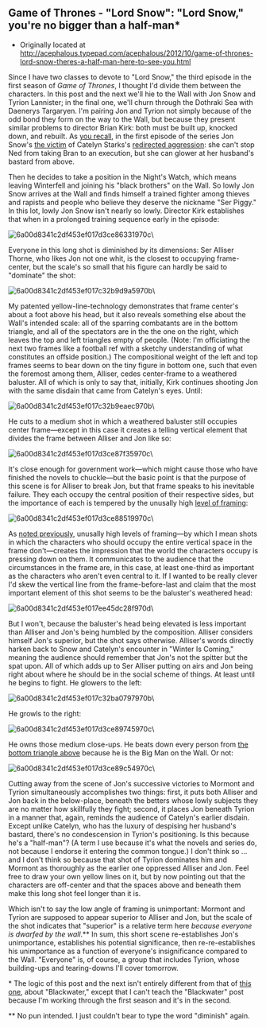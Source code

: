 ## Game of Thrones - "Lord Snow": "Lord Snow," you're no bigger than a half-man\*

 * Originally located at http://acephalous.typepad.com/acephalous/2012/10/game-of-thrones-lord-snow-theres-a-half-man-here-to-see-you.html

Since I have two classes to devote to "Lord Snow," the third episode in the first season of *Game of Thrones*, I thought I'd divide them between the characters. In this post and the next we'll hie to the Wall with Jon Snow and Tyrion Lannister; in the final one, we'll churn through the Dothraki Sea with Daenerys Targaryen. I'm pairing Jon and Tyrion not simply because of the odd bond they form on the way to the Wall, but because they present similar problems to director Brian Kirk: both must be built up, knocked down, and rebuilt. As [you recall](http://acephalous.typepad.com/acephalous/2012/09/game-of-thrones-winter-is-coming-for-catelyn-stark-and-jon-snow.html), in the first episode of the series Jon Snow's [the victim](http://acephalous.typepad.com/.a/6a00d8341c2df453ef017c32223b74970b-500wi) of Catelyn Starks's [redirected aggression](http://acephalous.typepad.com/.a/6a00d8341c2df453ef017ee3c5f9be970d-500wi): she can't stop Ned from taking Bran to an execution, but she can glower at her husband's bastard from above.

Then he decides to take a position in the Night's Watch, which means leaving Winterfell and joining his "black brothers" on the Wall. So lowly Jon Snow arrives at the Wall and finds himself a trained fighter among thieves and rapists and people who believe they deserve the nickname "Ser Piggy." In this lot, lowly Jon Snow isn't nearly so lowly. Director Kirk establishes that when in a prolonged training sequence early in the episode:

![6a00d8341c2df453ef017d3ce86331970c](images/tv/game-of-thrones-lord-snow/6a00d8341c2df453ef017d3ce86331970c.png)\ 

Everyone in this long shot is diminished by its dimensions: Ser Alliser Thorne, who likes Jon not one whit, is the closest to occupying frame-center, but the scale's so small that his figure can hardly be said to "dominate" the shot:

![6a00d8341c2df453ef017c32b9d9a5970b](images/tv/game-of-thrones-lord-snow/6a00d8341c2df453ef017c32b9d9a5970b.jpg)\ 

My patented yellow-line-technology demonstrates that frame center's about a foot above his head, but it also reveals something else about the Wall's intended scale: all of the sparring combatants are in the bottom triangle, and all of the spectators are in the the one on the right, which leaves the top and left triangles empty of people. (Note: I'm officiating the next two frames like a football ref with a sketchy understanding of what constitutes an offside position.) The compositional weight of the left and top frames seems to bear down on the tiny figure in bottom one, such that even the foremost among them, Alliser, cedes center-frame to a weathered baluster. All of which is only to say that, initially, Kirk continues shooting Jon with the same disdain that came from Catelyn's eyes. Until:

![6a00d8341c2df453ef017c32b9eaec970b](images/tv/game-of-thrones-lord-snow/6a00d8341c2df453ef017c32b9eaec970b.png)\ 

He cuts to a medium shot in which a weathered baluster still occupies center frame—except in this case it creates a telling vertical element that divides the frame between Alliser and Jon like so:

![6a00d8341c2df453ef017d3ce87f35970c](images/tv/game-of-thrones-lord-snow/6a00d8341c2df453ef017d3ce87f35970c.jpg)\ 

It's close enough for government work—which might cause those who have finished the novels to chuckle—but the basic point is that the purpose of this scene is for Alliser to break Jon, but that frame speaks to his inevitable failure. They each occupy the central position of their respective sides, but the importance of each is tempered by the unusally high [level of framing](http://classes.yale.edu/film-analysis/htmfiles/cinematography.htm#48009):

![6a00d8341c2df453ef017d3ce88519970c](images/tv/game-of-thrones-lord-snow/6a00d8341c2df453ef017d3ce88519970c.jpg)\ 

As [noted previously](http://acephalous.typepad.com/acephalous/2011/11/doctor-who-the-pandorica-opens.html), unusally high levels of framing—by which I mean shots in which the characters who should occupy the entire vertical space in the frame don't—creates the impression that the world the characters occupy is pressing down on them. It communicates to the audience that the circumstances in the frame are, in this case, at least one-third as important as the characters who aren't even central to it. If I wanted to be really clever I'd skew the vertical line from the frame-before-last and claim that the most important element of this shot seems to be the baluster's weathered head:

![6a00d8341c2df453ef017ee45dc28f970d](images/tv/game-of-thrones-lord-snow/6a00d8341c2df453ef017ee45dc28f970d.jpg)\ 

But I won't, because the baluster's head being elevated is less important than Alliser and Jon's being humbled by the composition. Alliser considers himself Jon's superior, but the shot says otherwise. Alliser's words directly harken back to Snow and Catelyn's encounter in "Winter Is Coming," meaning the audience should remember that Jon's not the spitter but the spat upon. All of which adds up to Ser Alliser putting on airs and Jon being right about where he should be in the social scheme of things. At least until he begins to fight. He glowers to the left:

![6a00d8341c2df453ef017c32ba0797970b](images/tv/game-of-thrones-lord-snow/6a00d8341c2df453ef017c32ba0797970b.png)\ 

He growls to the right:

![6a00d8341c2df453ef017d3ce89745970c](images/tv/game-of-thrones-lord-snow/6a00d8341c2df453ef017d3ce89745970c.png)\ 

He owns those medium close-ups. He beats down every person from [the bottom triangle above](http://acephalous.typepad.com/.a/6a00d8341c2df453ef017c32b9d9a5970b-800wi) because he is the Big Man on the Wall. Or not:

![6a00d8341c2df453ef017d3ce89c54970c](images/tv/game-of-thrones-lord-snow/6a00d8341c2df453ef017d3ce89c54970c.png)\ 

Cutting away from the scene of Jon's successive victories to Mormont and Tyrion simultaneously accomplishes two things: first, it puts both Alliser and Jon back in the below-place, beneath the betters whose lowly subjects they are no matter how skillfully they fight; second, it places Jon beneath Tyrion in a manner that, again, reminds the audience of Catelyn's earlier disdain. Except unlike Catelyn, who has the luxury of despising her husband's bastard, there's no condescension in Tyrion's positioning. Is this because he's a "half-man"? (A term I use because it's what the novels and series do, not because I endorse it entering the common tongue.) I don't think so ... and I don't think so because that shot of Tyrion dominates him and Mormont as thoroughly as the earlier one oppressed Alliser and Jon. Feel free to draw your own yellow lines on it, but by now pointing out that the characters are off-center and that the spaces above and beneath them make this long shot feel longer than it is.

Which isn't to say the low angle of framing is unimportant: Mormont and Tyrion are supposed to appear superior to Alliser and Jon, but the scale of the shot indicates that "superior" is a relative term here *because everyone is dwarfed by the wall*.\*\* In sum, this short scene re-establishes Jon's unimportance, establishes his potential significance, then re-re-establishes his unimportance as a function of everyone's insignificance compared to the Wall. "Everyone" is, of course, a group that includes Tyrion, whose building-ups and tearing-downs I'll cover tomorrow.

\* The logic of this post and the next isn't entirely different from that of [this one](http://acephalous.typepad.com/acephalous/2012/05/games-of-thrones-little-big-men-in-blackwater.html), about "Blackwater," except that I can't teach the "Blackwater" post because I'm working through the first season and it's in the second.

\*\* No pun intended. I just couldn't bear to type the word "diminish" again.
